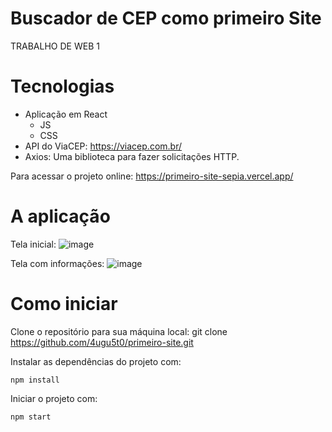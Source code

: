 # Buscador de CEP como primeiro Site
TRABALHO DE WEB 1

# Tecnologias
- Aplicação em React
   - JS
   - CSS
- API do ViaCEP: https://viacep.com.br/
- Axios: Uma biblioteca para fazer solicitações HTTP.

Para acessar o projeto online:
https://primeiro-site-sepia.vercel.app/

# A aplicação
Tela inicial:
![image](https://github.com/4ugu5t0/primeiro-site/assets/105756100/a1aa4a42-3dc5-45b3-9a23-84e7bb9a4a32)

Tela com informações:
![image](https://github.com/4ugu5t0/primeiro-site/assets/105756100/d9c5bbe6-ec14-4080-b26d-bfb7010f3d4f)

# Como iniciar

Clone o repositório para sua máquina local:
git clone https://github.com/4ugu5t0/primeiro-site.git

Instalar as dependências do projeto com:

```npm install```

Iniciar o projeto com:

```npm start```
